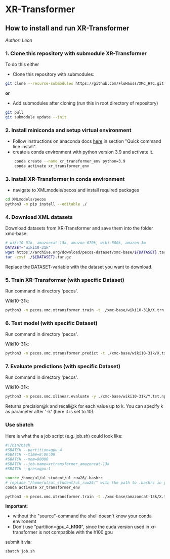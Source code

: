 # XR-Transformer
## How to install and run XR-Transformer
*Author: Leon*

### 1. Clone this repository with submodule XR-Transformer
To do this either

- Clone this repository with submodules:
```sh
git clone --recurse-submodules https://github.com/FloHauss/XMC_HTC.git
```
**or** 
- Add submodules after cloning (run this in root directory of repository)
```sh
git pull
git submodule update --init
```

### 2. Install miniconda and setup virtual environment
- Follow instructions on anaconda docs [here](https://docs.anaconda.com/free/miniconda/index.html) in section "Quick command line install". 
- create a conda environment with python version 3.9 and activate it.
```sh
    conda create --name xr_transformer_env python=3.9
    conda activate xr_transformer_env
```

### 3. Install XR-Transformer in conda environment
- navigate to XMLmodels/pecos and install required packages
```sh
cd XMLmodels/pecos
python3 -m pip install --editable ./
```

### 4. Download XML datasets
Download datasets from XR-Transformer and save them into the folder xmc-base:
```sh
# wiki10-31k, amazoncat-13k, amazon-670k, wiki-500k, amazon-3m
DATASET="wiki10-31k"
wget https://archive.org/download/pecos-dataset/xmc-base/${DATASET}.tar.gz
tar -zxvf ./${DATASET}.tar.gz
```

Replace the DATASET-variable with the dataset you want to download. 

### 5. Train XR-Transformer (with specific Dataset)
Run command in directory 'pecos'.

Wiki10-31k:
```sh
python3 -m pecos.xmc.xtransformer.train -t ./xmc-base/wiki10-31k/X.trn.txt -x ./xmc-base/wiki10-31k/tfidf-attnxml/X.trn.npz -y ./xmc-base/wiki10-31k/Y.trn.npz -m ./trained-models/xr_model_wiki10-31k
```

### 6. Test model (with specific Dataset)
Run command in directory 'pecos'.

Wiki10-31k:
```sh
python3 -m pecos.xmc.xtransformer.predict -t ./xmc-base/wiki10-31k/X.tst.txt -x ./xmc-base/wiki10-31k/tfidf-attnxml/X.tst.npz -m ./trained-models/xr_model_wiki10-31k -o ./predictions/xr_prediction_wiki10-31k
```

### 7. Evaluate predictions (with specific Dataset)
Run command in directory 'pecos'.

Wiki10-31k:
```sh
python3 -m pecos.xmc.xlinear.evaluate -y ./xmc-base/wiki10-31k/Y.tst.npz -p ./predictions/xr_prediction_wiki10-31k -k 10
```

Returns precision@k and recall@k for each value up to k. You can specify k as parameter after '-k' (here it is set to 10).



### Use sbatch 
Here is what the a job script (e.g. job.sh) could look like:

```sh
#!/bin/bash
#SBATCH --partition=gpu_4
#SBATCH --time=8:00:00
#SBATCH --mem=80000
#SBATCH --job-name=xrtransformer_amazoncat-13k
#SBATCH --gres=gpu:1

source /home/ul/ul_student/ul_ruw26/.bashrc 
# replace "/home/ul/ul_student/ul_ruw26/" with the path to .bashrc in your system
conda activate xr_transformer_env

python3 -m pecos.xmc.xtransformer.train -t ./xmc-base/amazoncat-13k/X.trn.txt -x ./xmc-base/amazoncat-13k/tfidf-attnxml/X.trn.npz -y ./xmc-base/amazoncat-13k/Y.trn.npz -m ./trained-models/xr_model_amazoncat-13k
```

**Important**: 
- without the "source"-command the shell doesn't know your conda environemt
- Don't use "partition=gpu_4_**h100**", since the cuda version used in xr-transformer is not compatible with the h100 gpu

submit it via:
```sh
sbatch job.sh
```

